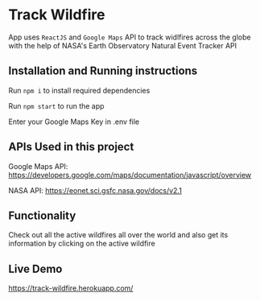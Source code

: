 # Track Wildfire

App uses `ReactJS` and `Google Maps` API to track widlfires across the globe with the help of NASA's Earth Observatory Natural Event Tracker API

## Installation and Running instructions

Run `npm i` to install required dependencies

Run `npm start` to run the app

Enter your Google Maps Key in .env file

## APIs Used in this project

Google Maps API: https://developers.google.com/maps/documentation/javascript/overview

NASA API: https://eonet.sci.gsfc.nasa.gov/docs/v2.1

## Functionality

Check out all the active wildfires all over the world and also get its information by clicking on the active wildfire

## Live Demo

https://track-wildfire.herokuapp.com/
